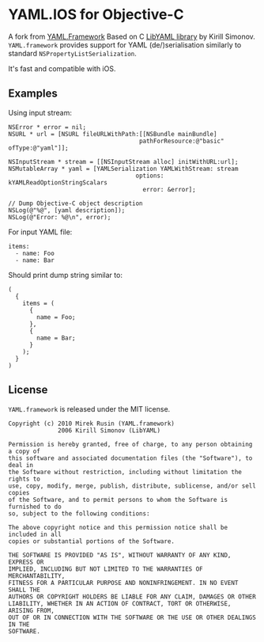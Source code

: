 # YAML.IOS for Objective-C

A fork from [YAML.Framework](https://github.com/mirek/YAML.framework)
Based on C [LibYAML library](http://pyyaml.org/wiki/LibYAML) by Kirill Simonov.
`YAML.framework` provides support for YAML (de/)serialisation similarly to standard `NSPropertyListSerialization`.

It's fast and compatible with iOS.

## Examples

Using input stream:

	NSError * error = nil;
    NSURL * url = [NSURL fileURLWithPath:[[NSBundle mainBundle] 
                                         pathForResource:@"basic" ofType:@"yaml"]];
    
    NSInputStream * stream = [[NSInputStream alloc] initWithURL:url];
    NSMutableArray * yaml = [YAMLSerialization YAMLWithStream: stream
                                        options: kYAMLReadOptionStringScalars
                                          error: &error];
       
    // Dump Objective-C object description
    NSLog(@"%@", [yaml description]);
    NSLog(@"Error: %@\n", error);

For input YAML file:

    items:
      - name: Foo
      - name: Bar

Should print dump string similar to:
    
    (
      {
        items = (
          {
            name = Foo;
          },
          {
            name = Bar;
          }
        );
      }
    )

## License

`YAML.framework` is released under the MIT license.

    Copyright (c) 2010 Mirek Rusin (YAML.framework)
                  2006 Kirill Simonov (LibYAML)

    Permission is hereby granted, free of charge, to any person obtaining a copy of
    this software and associated documentation files (the "Software"), to deal in
    the Software without restriction, including without limitation the rights to
    use, copy, modify, merge, publish, distribute, sublicense, and/or sell copies
    of the Software, and to permit persons to whom the Software is furnished to do
    so, subject to the following conditions:

    The above copyright notice and this permission notice shall be included in all
    copies or substantial portions of the Software.

    THE SOFTWARE IS PROVIDED "AS IS", WITHOUT WARRANTY OF ANY KIND, EXPRESS OR
    IMPLIED, INCLUDING BUT NOT LIMITED TO THE WARRANTIES OF MERCHANTABILITY,
    FITNESS FOR A PARTICULAR PURPOSE AND NONINFRINGEMENT. IN NO EVENT SHALL THE
    AUTHORS OR COPYRIGHT HOLDERS BE LIABLE FOR ANY CLAIM, DAMAGES OR OTHER
    LIABILITY, WHETHER IN AN ACTION OF CONTRACT, TORT OR OTHERWISE, ARISING FROM,
    OUT OF OR IN CONNECTION WITH THE SOFTWARE OR THE USE OR OTHER DEALINGS IN THE
    SOFTWARE.